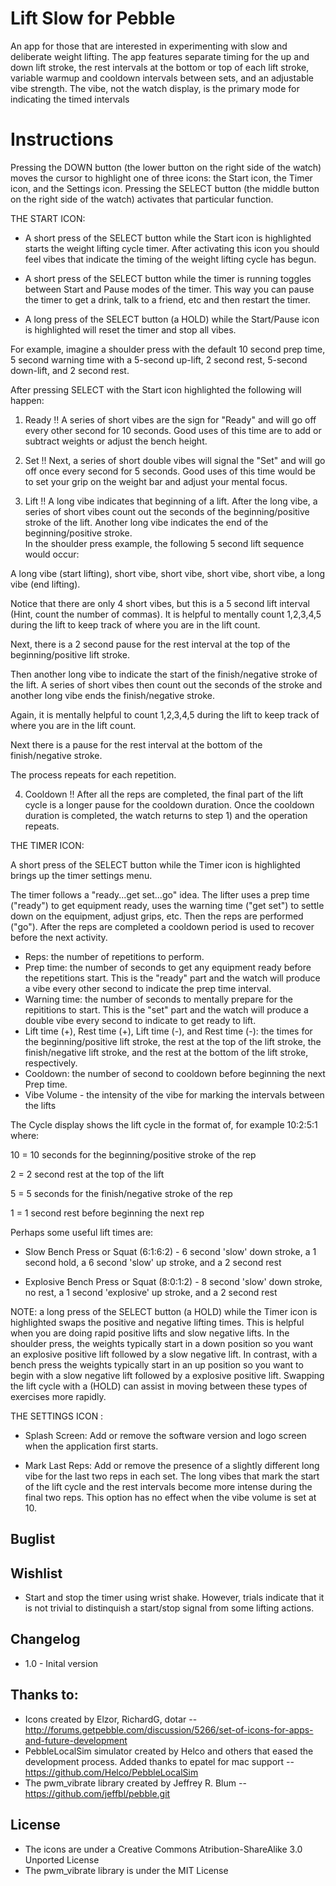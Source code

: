 
Lift Slow for Pebble
====================

An app for those that are interested in experimenting with slow and deliberate weight lifting. The app features separate timing for the up and down lift stroke, the rest intervals at the bottom or top of each lift stroke, variable warmup and cooldown intervals between sets, and an adjustable vibe strength. The vibe, not the watch display, is the primary mode for indicating the timed intervals

Instructions
============

Pressing the DOWN button (the lower button on the right side of the watch) moves the cursor to highlight one of three icons: the Start icon, the Timer icon, and the Settings icon. Pressing the SELECT button (the middle button on the right side of the watch) activates that particular function.

THE START ICON:

+ A short press of the SELECT button while the Start icon is highlighted starts the weight lifting cycle timer. After activating this icon you should feel vibes that indicate the timing of the weight lifting cycle has begun. 

+ A short press of the SELECT button while the timer is running toggles between Start and Pause modes of the timer. This way you can pause the timer to get a drink, talk to a friend, etc and then restart the timer.

+ A long press of the SELECT button (a HOLD) while the Start/Pause icon is highlighted will reset the timer and stop all vibes.

For example, imagine a shoulder press with the default 10 second prep time, 5 second warning time with a 5-second up-lift, 2 second rest, 5-second down-lift, and 2 second rest. 

After pressing SELECT with the Start icon highlighted the following will happen:

1) Ready !!
A series of short vibes are the sign for "Ready" and will go off every other second for 10 seconds. Good uses of this time are to add or subtract weights or adjust the bench height.

2) Set !!
Next, a series of short double vibes will signal the "Set" and will go off once every second for 5 seconds.  Good uses of this time would be to set your grip on the weight bar and adjust your mental focus.

3) Lift !!
A long vibe indicates that beginning of a lift. After the long vibe, a series of short vibes count out the seconds of the beginning/positive stroke of the lift. Another long vibe indicates the end of the beginning/positive stroke.  
In the shoulder press example, the following 5 second lift sequence would occur:

A long vibe (start lifting), short vibe, short vibe, short vibe, short vibe, a long vibe (end lifting).

Notice that there are only 4 short vibes, but this is a 5 second lift interval (Hint, count the number of commas). It is helpful to mentally count 1,2,3,4,5 during the lift to keep track of where you are in the lift count. 

Next, there is a 2 second pause for the rest interval at the top of the beginning/positive lift stroke.

Then another long vibe to indicate the start of the finish/negative stroke of the lift.  A series of short vibes then count out the seconds of the stroke and another long vibe ends the finish/negative stroke.

Again, it is mentally helpful to count 1,2,3,4,5 during the lift to keep track of where you are in the lift count.  

Next there is a pause for the rest interval at the bottom of the finish/negative stroke.

The process repeats for each repetition.

4) Cooldown !!
After all the reps are completed, the final part of the lift cycle is a longer pause for the cooldown duration. Once the cooldown duration is completed, the watch returns to step 1) and the operation repeats.

THE TIMER ICON:

A short press of the SELECT button while the Timer icon is highlighted brings up the timer settings menu.

The timer follows a "ready...get set...go" idea.  The lifter uses a prep time ("ready") to get equipment ready, uses the warning time ("get set") to settle down on the equipment, adjust grips, etc.  Then the reps are performed  ("go").  After the reps are completed a cooldown period is used to recover before the next activity. 

+ Reps: the number of repetitions to perform. 
+ Prep time: the number of seconds to get any equipment ready before the repetitions start. This is the "ready" part and the watch will produce a vibe every other second to indicate the prep time interval.
+ Warning time: the number of seconds to mentally prepare for the repititions to start. This is the "set" part and the watch will produce a double vibe every second to indicate to get ready to lift.
+ Lift time (+), Rest time (+), Lift time (-), and Rest time (-): the times for the beginning/positive lift stroke, the rest at the top of the lift stroke, the finish/negative lift stroke, and the rest at the bottom of the lift stroke, respectively.
+ Cooldown: the number of second to cooldown before beginning the next Prep time. 
+ Vibe Volume - the intensity of the vibe for marking the intervals between the lifts

The Cycle display shows the lift cycle in the format of, for example 10:2:5:1 where:

 10 = 10 seconds for the beginning/positive stroke of the rep
 
  2 = 2 second rest at the top of the lift
  
  5 = 5 seconds for the finish/negative stroke of the rep
  
  1 = 1 second rest before beginning the next rep
  
Perhaps some useful lift times are:

+ Slow Bench Press or Squat (6:1:6:2) - 6 second 'slow' down stroke, a 1 second hold, a 6 second 'slow' up stroke, and a 2 second rest

+ Explosive Bench Press or Squat (8:0:1:2) - 8 second 'slow' down stroke, no rest, a 1 second 'explosive' up stroke, and a 2 second rest


NOTE: a long press of the SELECT button (a HOLD) while the Timer icon is highlighted swaps the positive and negative lifting times.  This is helpful when you are doing rapid positive lifts and slow negative lifts. In the shoulder press, the weights typically start in a down position so you want an explosive positive lift followed by a slow negative lift. In contrast, with a bench press the weights typically start in an up position so you want to begin with a slow negative lift followed by a explosive positive lift.  Swapping the lift cycle with a (HOLD) can assist in moving between these types of exercises more rapidly.

THE SETTINGS ICON :

+ Splash Screen: Add or remove the software version and logo screen when the application first starts.

+ Mark Last Reps: Add or remove the presence of a slightly different long vibe for the last two reps in each set. The long vibes that mark the start of the lift cycle and the rest intervals become more intense during the final two reps.  This option has no effect when the vibe volume is set at 10.


## Buglist

## Wishlist
+ Start and stop the timer using wrist shake. However, trials indicate that it is not trivial to distinquish a start/stop signal from some lifting actions.

## Changelog
+ 1.0 - Inital version

## Thanks to:
+ Icons created by Elzor, RichardG, dotar -- http://forums.getpebble.com/discussion/5266/set-of-icons-for-apps-and-future-development
+ PebbleLocalSim simulator created by Helco and others that eased the development process. Added thanks to epatel for mac support -- https://github.com/Helco/PebbleLocalSim
+ The pwm_vibrate library created by Jeffrey R. Blum -- https://github.com/jeffbl/pebble.git
 

## License
+ The icons are under a Creative Commons Atribution-ShareAlike 3.0 Unported License
+ The pwm_vibrate library is under the MIT License 
